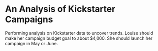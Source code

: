 # An Analysis of Kickstarter Campaigns
Performing analysis on Kickstarter data to uncover trends.
Louise should make her campaign budget goal to about $4,000.
She should launch her campaign in May or June.
